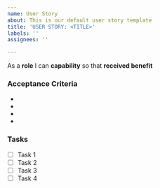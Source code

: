 ```yaml
---
name: User Story
about: This is our default user story template
title: 'USER STORY: <TITLE>'
labels: ''
assignees: ''

---
```


As a **role** I can **capability** so that **received benefit**

### Acceptance Criteria
* 
* 
* 
* 

### Tasks
- [ ] Task 1
- [ ] Task 2
- [ ] Task 3
- [ ] Task 4
